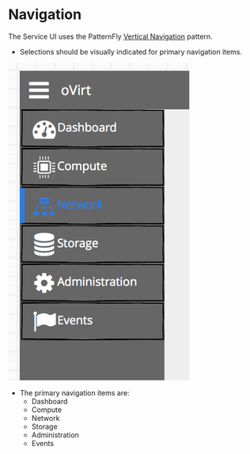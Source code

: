 # Navigation

The Service UI uses the PatternFly [Vertical Navigation](http://www.patternfly.org/pattern-library/navigation/vertical-navigation/#_) pattern.
* Selections should be visually indicated for primary navigation items.

![Primary Navigation](img/ovirt-VerticalNav.png)  

* The primary navigation items are:
  * Dashboard
  * Compute
  * Network
  * Storage
  * Administration
  * Events
